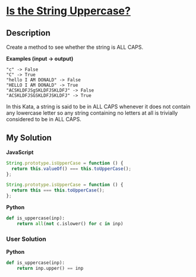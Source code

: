 # [Is the String Uppercase?](https://www.codewars.com/kata/56cd44e1aa4ac7879200010b)

## Description

Create a method to see whether the string is ALL CAPS.

**Examples (input -> output)**

```
"c" -> False
"C" -> True
"hello I AM DONALD" -> False
"HELLO I AM DONALD" -> True
"ACSKLDFJSgSKLDFJSKLDFJ" -> False
"ACSKLDFJSGSKLDFJSKLDFJ" -> True
```

In this Kata, a string is said to be in ALL CAPS whenever it does not contain any lowercase letter so any string containing no letters at all is trivially considered to be in ALL CAPS.

## My Solution

**JavaScript**

```js
String.prototype.isUpperCase = function () {
  return this.valueOf() === this.toUpperCase();
};
```

```js
String.prototype.isUpperCase = function () {
  return this === this.toUpperCase();
};
```

**Python**

```py
def is_uppercase(inp):
    return all(not c.islower() for c in inp)
```

### User Solution

**Python**

```py
def is_uppercase(inp):
    return inp.upper() == inp
```
